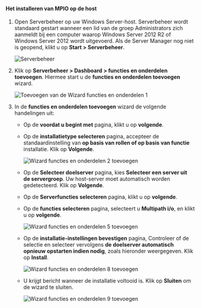 #### <a name="to-install-mpio-on-the-host"></a>Het installeren van MPIO op de host
1. Open Serverbeheer op uw Windows Server-host. Serverbeheer wordt standaard gestart wanneer een lid van de groep Administrators zich aanmeldt bij een computer waarop Windows Server 2012 R2 of Windows Server 2012 wordt uitgevoerd. Als de Server Manager nog niet is geopend, klikt u op **Start > Serverbeheer**.
   
    ![Serverbeheer](./media/storsimple-install-mpio-windows-server/IC740997.png)
2. Klik op **Serverbeheer > Dashboard > functies en onderdelen toevoegen**. Hiermee start u de **functies en onderdelen toevoegen** wizard.
   
    ![Toevoegen van de Wizard functies en onderdelen 1](./media/storsimple-install-mpio-windows-server/IC740998.png)
3. In de **functies en onderdelen toevoegen** wizard de volgende handelingen uit:
   
   * Op de **voordat u begint met** pagina, klikt u op **volgende**.
   * Op de **installatietype selecteren** pagina, accepteer de standaardinstelling van **op basis van rollen of op basis van functie** installatie. Klik op **Volgende**.
     
       ![Wizard functies en onderdelen 2 toevoegen](./media/storsimple-install-mpio-windows-server/IC740999.png)
   * Op de **Selecteer doelserver** pagina, kies **Selecteer een server uit de servergroep**. Uw host-server moet automatisch worden gedetecteerd. Klik op **Volgende**.
   * Op de **Serverfuncties selecteren** pagina, klikt u op **volgende**.
   * Op de **functies selecteren** pagina, selecteert u **Multipath i/o**, en klikt u op **volgende**.
     
       ![Wizard functies en onderdelen 5 toevoegen](./media/storsimple-install-mpio-windows-server/IC741000.png)
   * Op de **installatie-instellingen bevestigen** pagina, Controleer of de selectie en selecteer vervolgens **de doelserver automatisch opnieuw opstarten indien nodig**, zoals hieronder weergegeven. Klik op **Install**.
     
       ![Wizard functies en onderdelen 8 toevoegen](./media/storsimple-install-mpio-windows-server/IC741001.png)
   * U krijgt bericht wanneer de installatie voltooid is. Klik op **Sluiten** om de wizard te sluiten.
     
       ![Wizard functies en onderdelen 9 toevoegen](./media/storsimple-install-mpio-windows-server/IC741002.png)


